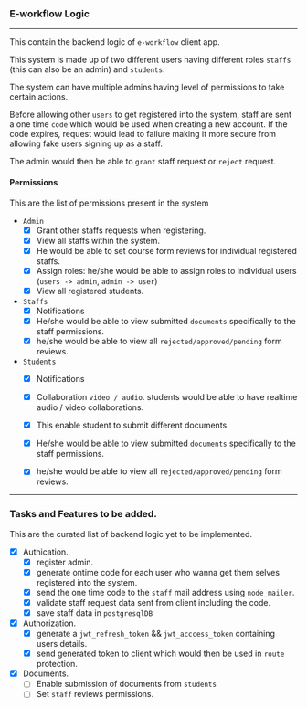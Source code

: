 ### E-workflow Logic

-------

This contain the backend logic of `e-workflow` client app.

This system is made up of two different users having different roles
`staffs` (this can also be an admin) and `students`.

The system can have multiple admins having level of permissions to take certain actions.

Before allowing other `users` to get registered into the system, staff are sent a one time `code` which would be used when creating a new account. If the code expires, request would lead to failure making it more secure from allowing fake users signing up as a staff.

The admin would then be able to `grant` staff request or `reject` request.

#### Permissions
This are the list of permissions present in the system

- `Admin`
  - [x] Grant other staffs requests when registering.
  - [x] View all staffs within the system.
  - [x] He would be able to set course form reviews for individual registered staffs.
  - [x] Assign roles: he/she would be able to assign roles to individual users (`users -> admin`, `admin -> user`)
  - [x] View all registered students.

- `Staffs`
    - [x] Notifications
    - [x] He/she would be able to view submitted `documents` specifically to the staff permissions.
    - [x] he/she would be able to view all `rejected/approved/pending` form reviews.  

- `Students`
  - [x] Notifications
  - [x] Collaboration `video / audio`. students would be able to have realtime audio / video collaborations.
  - [x] This enable student to submit different documents.  
  - [x] He/she would be able to view submitted `documents` specifically to the staff permissions.
  - [x] he/she would be able to view all `rejected/approved/pending` form reviews.  


------

### Tasks and Features to be added.

This are the curated list of backend logic yet to be implemented.

- [x] Authication.
  - [x] register admin.
  - [x] generate ontime code for each user who wanna get them selves registered into the system.
  - [x] send the one time code to the `staff` mail address using `node_mailer`.
  - [x] validate staff request data sent from client including the code.
  - [x] save staff data in `postgresqlDB`
- [x] Authorization.
  - [x] generate a `jwt_refresh_token` && `jwt_acccess_token` containing users details.
  - [x] send generated token to client which would then be used in `route` protection.
- [x] Documents.
  - [ ] Enable submission of documents from `students`
  - [ ] Set `staff` reviews permissions.